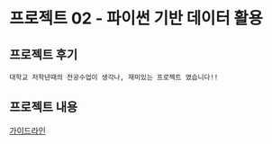 # 프로젝트 02 - 파이썬 기반 데이터 활용

## 프로젝트 후기
```파이썬을 이용한 웹 크롤링에 대해 맛보기 프로젝트여서 
대학교 저학년때의 전공수업이 생각나, 재미있는 프로젝트 였습니다!!
```
## 프로젝트 내용
[가이드라인](https://github.com/whatareyoudoingz/TIL/blob/master/projects/project2/%ED%94%84%EB%A1%9C%EC%A0%9D%ED%8A%B8%20%EA%B0%80%EC%9D%B4%EB%93%9C.md)